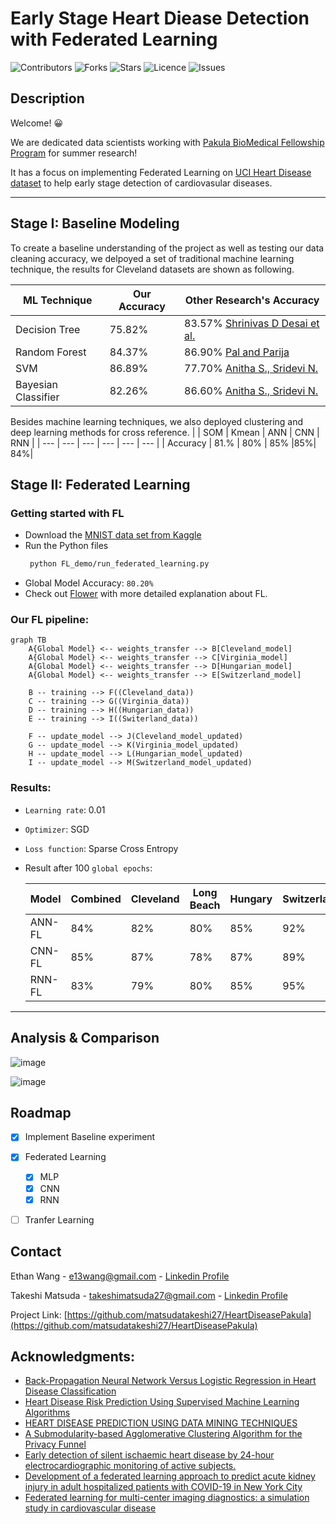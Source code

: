 # Early Stage Heart Diease Detection with Federated Learning

![Contributors](https://img.shields.io/github/contributors/EthanWTL/HeartDiseasePakula?style=plastic)
![Forks](https://img.shields.io/github/forks/EthanWTL/HeartDiseasePakula)
![Stars](https://img.shields.io/github/stars/EthanWTL/HeartDiseasePakula)
![Licence](https://img.shields.io/github/license/EthanWTL/HeartDiseasePakula)
![Issues](https://img.shields.io/github/issues/EthanWTL/HeartDiseasePakula)

## Description

Welcome! 😀

We are dedicated data scientists working with [Pakula BioMedical Fellowship Program](https://www.beloit.edu/academics/biology/resources-opportunities/summer-research/) for summer research! 

It has a focus on implementing Federated Learning on [UCI Heart Disease dataset](https://archive.ics.uci.edu/dataset/45/heart+disease) to help early stage detection of cardiovasular diseases.

---





## Stage I: Baseline Modeling

To create a baseline understanding of the project as well as testing our data cleaning accuracy, we delpoyed a set of traditional machine learning technique, the results for Cleveland datasets are shown as following.

| ML Technique  | Our Accuracy  | Other Research's Accuracy  |
| ------------- | ------------- | ------------------------ |
| Decision Tree  | 75.82%  | 83.57%  [Shrinivas D Desai et al.](https://link.springer.com/chapter/10.1007/978-981-13-0680-8_13)  |
| Random Forest  | 84.37%  |  86.90% [Pal and Parija](https://link.springer.com/chapter/10.1007/978-981-99-0412-9_11)  |
| SVM | 86.89%  |   77.70%    [Anitha S., Sridevi N.](https://hal.science/hal-02196156/)  |
| Bayesian Classifier  | 82.26%  |   86.60%      [Anitha S., Sridevi N.](https://hal.science/hal-02196156/)  |


Besides machine learning techniques, we also deployed clustering and deep learning methods for cross reference.
|  | SOM  | Kmean | ANN | CNN | RNN |
| --- | --- | --- | --- | --- | --- | 
| Accuracy | 81.% | 80%  | 85% |85%| 84%|




## Stage II: Federated Learning
### Getting started with FL
* Download the [MNIST data set from Kaggle](https://www.kaggle.com/datasets/scolianni/mnistasjpg)
* Run the Python files
  ```sh
   python FL_demo/run_federated_learning.py
   ```
* Global Model Accuracy: ```80.20%```
* Check out [Flower](https://github.com/adap/flower) with more detailed explanation about FL.

### Our FL pipeline:
```mermaid
graph TB
    A{Global Model} <-- weights_transfer --> B[Cleveland_model]
    A{Global Model} <-- weights_transfer --> C[Virginia_model]
    A{Global Model} <-- weights_transfer --> D[Hungarian_model]
    A{Global Model} <-- weights_transfer --> E[Switzerland_model]

    B -- training --> F((Cleveland_data))
    C -- training --> G((Virginia_data))
    D -- training --> H((Hungarian_data))
    E -- training --> I((Switerland_data))

    F -- update_model --> J(Cleveland_model_updated)
    G -- update_model --> K(Virginia_model_updated)
    H -- update_model --> L(Hungarian_model_updated)
    I -- update_model --> M(Switzerland_model_updated)

```
### Results:
* ```Learning rate```: 0.01
* ```Optimizer```: SGD
* ```Loss function```: Sparse Cross Entropy
* Result after 100 ```global epochs```:

  |Model| Combined  | Cleveland | Long Beach | Hungary | Switzerland |
  |--------|--------|--------|--------|--------|--------|
  |ANN-FL|84%|82%|80%|85%|92%|
  |CNN-FL|85%|87%|78%|87%|89%|
  |RNN-FL|83%|79%|80%|85%|95%|


---



## Analysis & Comparison

![image](https://github.com/EthanWTL/HeartDiseasePakula/assets/97998419/177720dd-3293-4bbd-91c7-f37804695174)


![image](https://github.com/EthanWTL/HeartDiseasePakula/assets/97998419/078ee836-76f1-4ff5-b4b3-d21e1c072209)



## Roadmap
- [x] Implement Baseline experiment
- [x] Federated Learning
  - [x] MLP
  - [x] CNN
  - [x] RNN
- [ ] Tranfer Learning





## Contact
Ethan Wang - [e13wang@gmail.com](e13wang@gmail.com) - [Linkedin Profile](https://www.linkedin.com/in/ethan-wang-938588175/)

Takeshi Matsuda - [takeshimatsuda27@gmail.com](takeshimatsuda27@gmail.com) - [Linkedin Profile](https://www.linkedin.com/in/takeshi-matsuda-41777b1ab/)

Project Link: [https://github.com/matsudatakeshi27/HeartDiseasePakula](https://github.com/matsudatakeshi27/HeartDiseasePakula)




## Acknowledgments:
* [Back-Propagation Neural Network Versus Logistic Regression in Heart Disease Classification](https://link.springer.com/chapter/10.1007/978-981-13-0680-8_13)
* [Heart Disease Risk Prediction Using Supervised Machine Learning Algorithms](https://link.springer.com/chapter/10.1007/978-981-99-0412-9_11)
* [HEART DISEASE PREDICTION USING DATA MINING TECHNIQUES](https://hal.science/hal-02196156/)
* [A Submodularity-based Agglomerative Clustering Algorithm for the Privacy Funnel](https://www.semanticscholar.org/paper/A-Submodularity-based-Agglomerative-Clustering-for-Ding-Sadeghi/4e7b3b31659c945ed0c953da9fe7af297b3f3675)
* [Early detection of silent ischaemic heart disease by 24-hour electrocardiographic monitoring of active subjects.](https://www.ncbi.nlm.nih.gov/pmc/articles/PMC458846/)
* [Development of a federated learning approach to predict acute kidney injury in adult hospitalized patients with COVID-19 in New York City](https://www.ncbi.nlm.nih.gov/pmc/articles/PMC8328073/)
* [Federated learning for multi-center imaging diagnostics: a simulation study in cardiovascular disease](https://www.nature.com/articles/s41598-022-07186-4)
